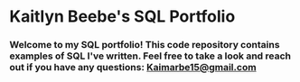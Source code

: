 # Kaitlyn Beebe's SQL Portfolio

### Welcome to my SQL portfolio! This code repository contains examples of SQL I've written. Feel free to take a look and reach out if you have any questions: Kaimarbe15@gmail.com
